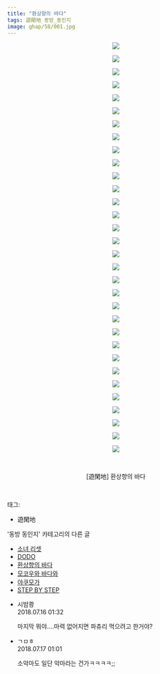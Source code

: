 ```yaml
---
title: "환상향의 바다"
tags: 遊閑地 동방_동인지
image: ghap/58/001.jpg
---
```

<div class="article">
<p style="text-align: center; clear: none; float: none;"><img src="{{ site.nasurl }}/ghap/58/001.jpg"/></p>
<p style="text-align: center; clear: none; float: none;"><img src="{{ site.nasurl }}/ghap/58/002.jpg"/></p>
<p style="text-align: center; clear: none; float: none;"><img src="{{ site.nasurl }}/ghap/58/003.jpg"/></p>
<p style="text-align: center; clear: none; float: none;"><img src="{{ site.nasurl }}/ghap/58/004.jpg"/></p>
<p style="text-align: center; clear: none; float: none;"><img src="{{ site.nasurl }}/ghap/58/005.jpg"/></p>
<p style="text-align: center; clear: none; float: none;"><img src="{{ site.nasurl }}/ghap/58/006.jpg"/></p>
<p style="text-align: center; clear: none; float: none;"><img src="{{ site.nasurl }}/ghap/58/007.jpg"/></p>
<p style="text-align: center; clear: none; float: none;"><img src="{{ site.nasurl }}/ghap/58/008.jpg"/></p>
<p style="text-align: center; clear: none; float: none;"><img src="{{ site.nasurl }}/ghap/58/009.jpg"/></p>
<p style="text-align: center; clear: none; float: none;"><img src="{{ site.nasurl }}/ghap/58/010.jpg"/></p>
<p style="text-align: center; clear: none; float: none;"><img src="{{ site.nasurl }}/ghap/58/011.jpg"/></p>
<p style="text-align: center; clear: none; float: none;"><img src="{{ site.nasurl }}/ghap/58/012.jpg"/></p>
<p style="text-align: center; clear: none; float: none;"><img src="{{ site.nasurl }}/ghap/58/013.jpg"/></p>
<p style="text-align: center; clear: none; float: none;"><img src="{{ site.nasurl }}/ghap/58/014.jpg"/></p>
<p style="text-align: center; clear: none; float: none;"><img src="{{ site.nasurl }}/ghap/58/015.jpg"/></p>
<p style="text-align: center; clear: none; float: none;"><img src="{{ site.nasurl }}/ghap/58/016.jpg"/></p>
<p style="text-align: center; clear: none; float: none;"><img src="{{ site.nasurl }}/ghap/58/017.jpg"/></p>
<p style="text-align: center; clear: none; float: none;"><img src="{{ site.nasurl }}/ghap/58/018.jpg"/></p>
<p style="text-align: center; clear: none; float: none;"><img src="{{ site.nasurl }}/ghap/58/019.jpg"/></p>
<p style="text-align: center; clear: none; float: none;"><img src="{{ site.nasurl }}/ghap/58/020.jpg"/></p>
<p style="text-align: center; clear: none; float: none;"><img src="{{ site.nasurl }}/ghap/58/021.jpg"/></p>
<p style="text-align: center; clear: none; float: none;"><img src="{{ site.nasurl }}/ghap/58/022.jpg"/></p>
<p style="text-align: center; clear: none; float: none;"><img src="{{ site.nasurl }}/ghap/58/023.jpg"/></p>
<p style="text-align: center; clear: none; float: none;"><img src="{{ site.nasurl }}/ghap/58/024.jpg"/></p>
<p style="text-align: center; clear: none; float: none;"><img src="{{ site.nasurl }}/ghap/58/025.jpg"/></p>
<p style="text-align: center; clear: none; float: none;"><img src="{{ site.nasurl }}/ghap/58/026.jpg"/></p>
<p style="text-align: center; clear: none; float: none;"><img src="{{ site.nasurl }}/ghap/58/027.jpg"/></p>
<p style="text-align: center; clear: none; float: none;"><img src="{{ site.nasurl }}/ghap/58/028.jpg"/></p>
<p style="text-align: center; clear: none; float: none;"><img src="{{ site.nasurl }}/ghap/58/029.jpg"/></p>
<p style="text-align: center; clear: none; float: none;"><img src="{{ site.nasurl }}/ghap/58/030.jpg"/></p>
<p style="text-align: center; clear: none; float: none;"><img src="{{ site.nasurl }}/ghap/58/031.jpg"/></p>
<p style="text-align: center; clear: none; float: none;"><img src="{{ site.nasurl }}/ghap/58/032.jpg"/></p>
<p style="text-align: center; clear: none; float: none;"><br/></p>
<p style="text-align: center; clear: none; float: none;">[遊閑地] 환상향의 바다</p>
<p><br/></p>
</div><div class="tagTrail">
<p>태그: </p>
<ul>
<li>遊閑地</li>
</ul>
</div><div class="another">
<p>'동방 동인지' 카테고리의 다른 글</p>
<ul>
<li><a href="/2016-06-16-ghap_60">소녀 리셋</a></li>
<li><a href="/2016-06-16-ghap_59">DODO</a></li>
<li><a href="/2016-06-16-ghap_58">환상향의 바다</a></li>
<li><a href="/2016-06-16-ghap_56">모코우와 바다와</a></li>
<li><a href="/2016-06-16-ghap_55">야쿠모가</a></li>
<li><a href="/2016-06-16-ghap_53">STEP BY STEP</a></li>
</ul>
</div><div class="cb_module cb_fluid">
<div class="cb_wrt cb_profile">
<div class="comment">
<ul>
<li class="cb_thumb_off" id="comment15287498">
<div class="cb_comment_area">
<div class="cb_info_area">
<div class="cb_section">
<span class="cb_nick_name">시밤쾅</span>
</div>
<div class="cb_section">
<span class="cb_date">2018.07.16 01:32 </span>
</div>
</div>
<div class="cb_dsc_comment">
<p class="cb_dsc">
											마지막 뭐야....마력 없어지면 파츄리 먹으려고 한거야?
										</p>
</div>
</div></li>
<li class="cb_thumb_off" id="comment15288242">
<div class="cb_comment_area">
<div class="cb_info_area">
<div class="cb_section">
<span class="cb_nick_name">ㄱㅁㅎ</span>
</div>
<div class="cb_section">
<span class="cb_date">2018.07.17 01:01 </span>
</div>
</div>
<div class="cb_dsc_comment">
<p class="cb_dsc">
											소악마도 일단 악마라는 건가ㅋㅋㅋㅋ;;
										</p>
</div>
</div></li>
</ul>
</div>
</div><!-- commentList close -->
</div>